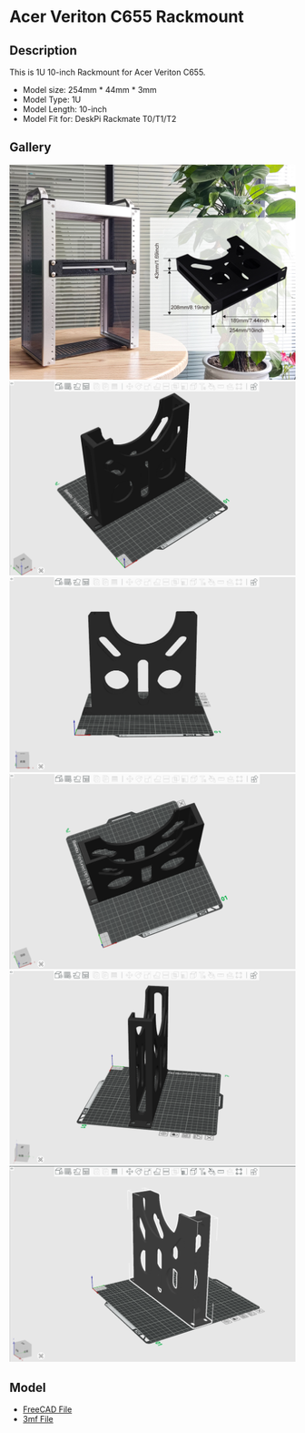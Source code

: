 # Acer Veriton C655 Rackmount

## Description 
This is 1U 10-inch Rackmount for Acer Veriton C655. 

* Model size: 254mm * 44mm * 3mm 
* Model Type: 1U 
* Model Length: 10-inch 
* Model Fit for: DeskPi Rackmate T0/T1/T2 

## Gallery

![1](./imgs/acer_rackmount_main.jpg)
![2](./imgs/acer_rackmount_001.png)
![3](./imgs/acer_rackmount_002.png)
![4](./imgs/acer_rackmount_003.png)
![5](./imgs/acer_rackmount_004.png)
![6](./imgs/acer_rackmount_005.png)

## Model 

* [FreeCAD File](./models/acer_veriton_C655_rackmount_for_DeskPi_rackmate_T_series.FCStd)
* [3mf File](./models/acer_veriton_C655_rackmount_for_DeskPi_rackmate_T_series-BodyFillet002.3mf)
